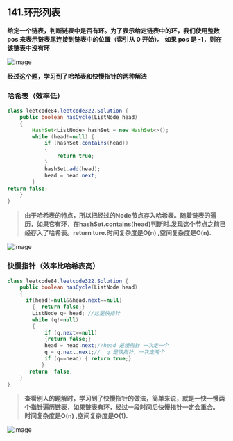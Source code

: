 ## 141.环形列表
**给定一个链表，判断链表中是否有环。为了表示给定链表中的环，我们使用整数 pos 来表示链表尾连接到链表中的位置（索引从 0 开始）。 如果 pos 是 -1，则在该链表中没有环**

![image](https://upload-images.jianshu.io/upload_images/19209341-3ef735147b3c8547.png?imageMogr2/auto-orient/strip%7CimageView2/2/w/1240)


**经过这个题，学习到了哈希表和快慢指针的两种解法**

### 哈希表（效率低）

```java
class leetcode84.leetcode322.Solution {
    public boolean hasCycle(ListNode head)
    {
        HashSet<ListNode> hashSet = new HashSet<>();
        while (head!=null) {
            if (hashSet.contains(head))
            {
                return true;
            }
            hashSet.add(head);
            head = head.next;
        }
return false;
    }
}
```
>**由于哈希表的特点，所以把经过的Node节点存入哈希表。随着链表的遍历，如果它有环，在hashSet.contains(head)判断时.发现这个节点之前已经存入了哈希表。return ture.时间复杂度是O(n) ,空间复杂度是O(n).**

![image](https://upload-images.jianshu.io/upload_images/19209341-bbca79425856044c.png?imageMogr2/auto-orient/strip%7CimageView2/2/w/1240)



### 快慢指针（效率比哈希表高）

```java
class leetcode84.leetcode322.Solution {
    public boolean hasCycle(ListNode head)
    {     
      if(head!=null&&head.next==null)
        {  return false;}       
        ListNode q= head; //这是快指针
        while (q!=null)
        {
            if (q.next==null)
            {return false;}
            head = head.next;//head 是慢指针 一次走一个
            q = q.next.next;//  q 是快指针，一次走两个
            if (q==head) { return true;}   
           }
       return  false;
    }
}

```
>**查看别人的题解时，学习到了快慢指针的做法，简单来说，就是一快一慢两个指针遍历链表，如果链表有环，经过一段时间后快慢指针一定会重合。 时间复杂度是O(n) ,空间复杂度是O(1).**

![image](https://upload-images.jianshu.io/upload_images/19209341-534fa3f812d0df21.png?imageMogr2/auto-orient/strip%7CimageView2/2/w/1240)